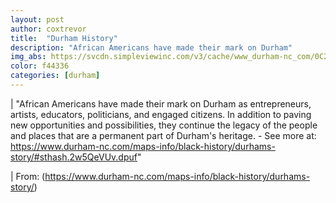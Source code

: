 ```yaml
---
layout: post
author: coxtrevor
title:  "Durham History"
description: "African Americans have made their mark on Durham"
img_abs: https://svcdn.simpleviewinc.com/v3/cache/www_durham-nc_com/0C2E5B894507920AC28A711B98D2B260.jpg
color: f44336
categories: [durham]
---
```



| "African Americans have made their mark on Durham as entrepreneurs, artists, educators, politicians, and engaged citizens. In addition to paving new opportunities and possibilities, they continue the legacy of the people and places that are a permanent part of Durham's heritage. - See more at: https://www.durham-nc.com/maps-info/black-history/durhams-story/#sthash.2w5QeVUv.dpuf"

| From: (https://www.durham-nc.com/maps-info/black-history/durhams-story/)
